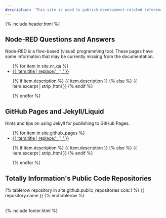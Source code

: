 ```yaml
---
description: 'This site is used to publish development-related reference information curated by Totally Information.'
---
```

{% include header.html %}

## Node-RED Questions and Answers

Node-RED is a flow-based (visual) programming tool. These pages have some information that may be currently missing from the documentation.

<ul>
{% for item in site.nr_qa %}
  <li>
    <a href="{{ item.url }}">{{ item.title | replace:'_',' ' }}</a>
    <p>{% if item.description %}
        {{ item.description }}
    {% else %}
        {{ item.excerpt | strip_html }}
    {% endif %}</p>
  </li>
{% endfor %}
</ul>

## GitHub Pages and Jekyll/Liquid

Hints and tips on using Jekyll for publishing to GitHub Pages.

<ul>
{% for item in site.github_pages %}
  <li>
    <a href="{{ item.url }}">{{ item.title | replace:'_',' ' }}</a>
    <p>{% if item.description %}
        {{ item.description }}
    {% else %}
        {{ item.excerpt | strip_html }}
    {% endif %}</p>
  </li>
{% endfor %}
</ul>

## Totally Information's Public Code Repositories

<table>
    {% tablerow repository in site.github.public_repositories cols:1 %}
        <a hre="{{ repository.html_url }}">{{ repository.name }}</a>
    {% endtablerow %}
</table>

{% include footer.html %}
